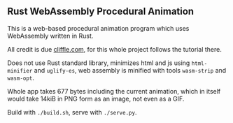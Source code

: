 ## Rust WebAssembly Procedural Animation

This is a web-based procedural animation program
which uses WebAssembly
written in Rust.

All credit is due [cliffle.com](http://cliffle.com/blog/bare-metal-wasm/),
for this whole project follows the tutorial there.

Does not use Rust standard library,
minimizes html and js using `html-minifier` and `uglify-es`,
web assembly is minified with tools `wasm-strip` and `wasm-opt`.

Whole app takes 677 bytes including the current animation, 
which in itself would take 14kiB in PNG form as an image, not even as a GIF.

Build with `./build.sh`, serve with `./serve.py`.

